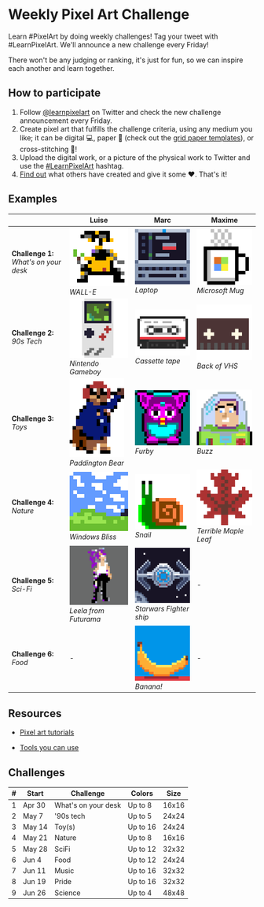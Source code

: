 # Weekly Pixel Art Challenge

Learn #PixelArt by doing weekly challenges! Tag your tweet with #LearnPixelArt. We'll announce a new challenge every Friday!

There won't be any judging or ranking, it's just for fun, so we can inspire each another and learn together.

## How to participate

1. Follow [@learnpixelart](https://twitter.com/learnpixelart) on Twitter and check the new challenge announcement every Friday.
2. Create pixel art that fulfills the challenge criteria, using any medium you like; it can be digital 💻, paper 📄 (check out the [grid paper templates](grid-paper)), or cross-stitching 🧵!
3. Upload the digital work, or a picture of the physical work to Twitter and use the [#LearnPixelArt](https://twitter.com/search?q=%23LearnPixelArt) hashtag.
4. [Find out](https://twitter.com/search?q=%23learnpixelart) what others have created and give it some ❤. That's it!

## Examples

|  | Luise | Marc | Maxime |
| - | - | - | - |
| **Challenge 1:** <br/>*What's on your desk* | ![WALL-E by Luise](challenges/challenge1/walle-pixelartchallenge.png) <br/>*WALL-E* | ![Laptop by Marc](challenges/challenge1/laptop-marcduiker.png)<br/>*Laptop* | ![Microsoft Mug by Maxime](challenges/challenge1/MicrosoftMug.png)<br/>*Microsoft Mug* |
| **Challenge 2:** <br/>*90s Tech* | ![Nintendo Gameboy](challenges/challenge2/nintendo-gameboy.png)<br/>*Nintendo Gameboy* | ![Cassette tape](challenges/challenge2/cassette-tape-marcduiker.png)<br/>*Cassette tape* | ![Back of a VHS](challenges/challenge2/VHSTapeBack.gif)<br/>*Back of VHS* |
| **Challenge 3:** <br/>*Toys* | ![Paddington Bear](challenges/challenge3/Paddington-LuiseFreese.png)<br/>*Paddington Bear* | ![Furby](challenges/challenge3/furby-marcduiker.png)<br/>*Furby* | ![Buzz](challenges/challenge3/buzzed-maxime.png)<br/>*Buzz* |
| **Challenge 4:** <br/>*Nature* | ![Bliss](challenges/challenge4/bliss.png)<br/>*Windows Bliss* | ![Snail](challenges/challenge4/snail_marcduiker.gif)<br/>*Snail* | ![Horrible Maple Leaf](challenges/challenge4/LowResolutionMapleLeaf.png)<br/>*Terrible Maple Leaf* |
| **Challenge 5:** <br/>*Sci-Fi* | ![Leela](challenges/challenge5/leela.png)<br/>*Leela from Futurama* | ![Starwars Fighter](challenges/challenge5/starwars_marcduiker.png)<br/>*Starwars Fighter ship* | - |
| **Challenge 6:** <br/>*Food* | - | ![Banana!](challenges/challenge6/banana_marcduiker.png)<br/>*Banana!* | - |

## Resources

* [Pixel art tutorials](https://lospec.com/articles/pixel-art-where-to-start/)

* [Tools you can use](https://lospec.com/pixel-art-software-list)

## Challenges

| # | Start | Challenge | Colors | Size
| - | - | - | - | -
| 1 | Apr 30 | What's on your desk | Up to 8 | 16x16
| 2 | May 7 | '90s tech | Up to 5 | 24x24
| 3 | May 14 | Toy(s) | Up to 16 | 24x24
| 4 | May 21 | Nature | Up to 8 | 16x16
| 5 | May 28 | SciFi | Up to 12 | 32x32
| 6 | Jun 4 | Food | Up to 12 | 24x24
| 7 | Jun 11 | Music | Up to 16 | 32x32
| 8 | Jun 19 | Pride | Up to 16 | 32x32
| 9 | Jun 26 | Science | Up to 4 | 48x48